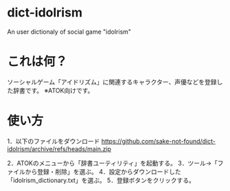 # dict-idolrism
An user dictionaly of social game "idolrism"

# これは何？
ソーシャルゲーム「アイドリズム」に関連するキャラクター、声優などを登録した辞書です。
※ATOK向けです。

# 使い方
1．以下のファイルをダウンロード
https://github.com/sake-not-found/dict-idolrism/archive/refs/heads/main.zip

2．ATOKのメニューから「辞書ユーティリティ」を起動する。
3．ツール→「ファイルから登録・削除」を選ぶ。
4．設定からダウンロードした「idolrism_dictionary.txt」を選ぶ。
5．登録ボタンをクリックする。
